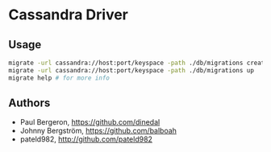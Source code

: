 # Cassandra Driver

## Usage

```bash
migrate -url cassandra://host:port/keyspace -path ./db/migrations create add_field_to_table
migrate -url cassandra://host:port/keyspace -path ./db/migrations up
migrate help # for more info
```

## Authors

* Paul Bergeron, https://github.com/dinedal
* Johnny Bergström, https://github.com/balboah
* pateld982, http://github.com/pateld982

